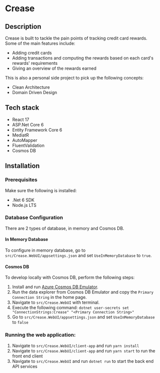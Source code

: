 # Crease

## Description
Crease is built to tackle the pain points of tracking credit card rewards. Some of the main features include:
- Adding credit cards
- Adding transactions and computing the rewards based on each card's rewards' requirements
- Giving an overview of the rewards earned

This is also a personal side project to pick up the following concepts:
- Clean Architecture
- Domain Driven Design

## Tech stack
- React 17
- ASP.Net Core 6
- Entity Framework Core 6
- MediatR
- AutoMapper
- FluentValidation
- Cosmos DB

## Installation
### Prerequisites
Make sure the following is installed:

- .Net 6 SDK
- Node.js LTS

### Database Configuration
There are 2 types of database, in memory and Cosmos DB.

#### In Memory Database
To configure in memory database, go to `src/Crease.WebUI/appsettings.json` and set `UseInMemoryDatabase` to `true`.

#### Cosmos DB
To develop locally with Cosmos DB, perform the following steps:

1. Install and run [Azure Cosmos DB Emulator](https://aka.ms/cosmosdb-emulator).
2. Run the data explorer from Cosmos DB Emulator and copy the `Primary Connection String` in the home page.
3. Navigate to `src/Crease.WebUI` with terminal.
4. Execute the following command: `dotnet user-secrets set "ConnectionStrings:Crease" "<Primary Connection String>"`
5. Go to `src/Crease.WebUI/appsettings.json` and set `UseInMemoryDatabase` to `false`

### Running the web application:

1. Navigate to `src/Crease.WebUI/client-app` and run `yarn install`
2. Navigate to `src/Crease.WebUI/client-app` and run `yarn start` to run the front end client
3. Navigate to `src/Crease.WebUI` and run `dotnet run` to start the back end API services

